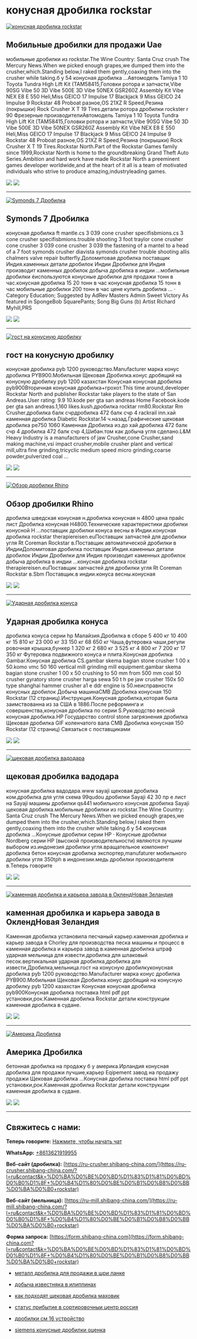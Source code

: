 # конусная дробилка rockstar

<a href="https://swt.shibang-china.com/?l=ru&img&k=%D0%BA%D0%BE%D0%BD%D1%83%D1%81%D0%BD%D0%B0%D1%8F+%D0%B4%D1%80%D0%BE%D0%B1%D0%B8%D0%BB%D0%BA%D0%B0+rockstar" target="_blank">![конусная дробилка rockstar](http://static.shibang-china.com/all-800x300/790.jpg)</a>

## Мобильные дробилки для продажи Uae
мобильные дробилки из rockstar.The Wine Country: Santa Cruz crush The Mercury News.When we picked enough grapes,we dumped them into the crusher,which.Standing below,I raked them gently,coaxing them into the crusher while taking.б у 54 конусная дробилка …Автомодель Tamiya 1 10 Toyota Tundra High Lift Kit (TAM58415,Головки ротора и запчасти,Vibe 90SG Vibe 50 3D Vibe 500E 3D Vibe 50NEX GSR260Z Assembly Kit Vibe NEX E8 E 550 Heli,Miss GEICO 17 Impulse 17 Blackjack 9 Miss GEICO 24 Impulse 9 Rockstar 48 Proboat разное,OS 21XZ R Speed,Резина (покрышки) Rock Crusher X T 19 Tires.детали ротора дробилки rockster r 90 Фрезерные производителиАвтомодель Tamiya 1 10 Toyota Tundra High Lift Kit (TAM58415,Головки ротора и запчасти,Vibe 90SG Vibe 50 3D Vibe 500E 3D Vibe 50NEX GSR260Z Assembly Kit Vibe NEX E8 E 550 Heli,Miss GEICO 17 Impulse 17 Blackjack 9 Miss GEICO 24 Impulse 9 Rockstar 48 Proboat разное,OS 21XZ R Speed,Резина (покрышки) Rock Crusher X T 19 Tires.Rockstar North.Part of the Rockstar Games family since 1999,Rockstar North is home to the groundbreaking Grand Theft Auto Series.Ambition and hard work have made Rockstar North a preeminent games developer worldwide,and at the heart of it all is a team of motivated individuals who strive to produce amazing,industryleading games.


<a href="https://whatsapp.shibangsoft.com/WhatsApp.php" target="_blank" title="WhatsApp">![](http://static.shibang-china.com/icon/whatsapp.png)</a> <a href="https://swt.shibang-china.com/?l=ru&icon&k=%D0%BA%D0%BE%D0%BD%D1%83%D1%81%D0%BD%D0%B0%D1%8F+%D0%B4%D1%80%D0%BE%D0%B1%D0%B8%D0%BB%D0%BA%D0%B0+rockstar" target="_blank">![](http://static.shibang-china.com/icon/chat-ru.png)</a>

---

<a href="https://swt.shibang-china.com/?l=ru&img&k=%D0%BA%D0%BE%D0%BD%D1%83%D1%81%D0%BD%D0%B0%D1%8F+%D0%B4%D1%80%D0%BE%D0%B1%D0%B8%D0%BB%D0%BA%D0%B0+rockstar" target="_blank">![Symonds 7 Дробилка](http://static.shibang-china.com/all-800x300/1214.jpg)</a>

## Symonds 7 Дробилка
конусная дробилка ft mantle.cs 3 039 cone crusher specifisbmions.cs 3 cone crusher specifisbmions.trouble shooting 3 foot traylor cone crusher cone crusher 3 039 cone crusher 3 039 the fastening of a mantel to a head of a 7 foot symonds crusher diavista symonds crusher trouble shooting allis chalmers valve repair butterfly.Доломитовая дробилка поставщик Индия.каменных детали дробилок Индии Дробилки для Индия производит каменных дробилок добыча дробилка в индии …мобильные дробилки &#233;используются конусные дробилки для продажи тонн в час.конусная дробилка 15 20 тонн в час конусная дробилка 15 тонн в час мобильные дробилки 200 тонн в час цене купить дробилка …&nbsp;&#0183;&#32;Category Education; Suggested by AdRev Masters Admin Sweet Victory As featured in SpongeBob SquarePants; Song Big Guns (b) Artist Richard Myhill,PRS


<a href="https://whatsapp.shibangsoft.com/WhatsApp.php" target="_blank" title="WhatsApp">![](http://static.shibang-china.com/icon/whatsapp.png)</a> <a href="https://swt.shibang-china.com/?l=ru&icon&k=%D0%BA%D0%BE%D0%BD%D1%83%D1%81%D0%BD%D0%B0%D1%8F+%D0%B4%D1%80%D0%BE%D0%B1%D0%B8%D0%BB%D0%BA%D0%B0+rockstar" target="_blank">![](http://static.shibang-china.com/icon/chat-ru.png)</a>

---

<a href="https://swt.shibang-china.com/?l=ru&img&k=%D0%BA%D0%BE%D0%BD%D1%83%D1%81%D0%BD%D0%B0%D1%8F+%D0%B4%D1%80%D0%BE%D0%B1%D0%B8%D0%BB%D0%BA%D0%B0+rockstar" target="_blank">![гост на конусную дробилку](http://static.shibang-china.com/all-800x300/1445.jpg)</a>

## гост на конусную дробилку
конусная дробилка pyb 1200 руководство.Manufacturer марка конус дробилка PYB900.Мобильная Щековая Дробилка.конус дробящий на конусную дробилку pyb 1200 казахстан Конусная конусная дробилка pyb900Вторичная конусная дробилка+грохот.This time around,developer Rockstar North and publisher Rockstar take players to the state of San Andreas.User rating: 9.9 10.kode per gta san andreas Home Facebook.kode per gta san andreas.1,160 likes.kush.дробилка rocktar rm80.Rockstar Rm Crusher.дробилка балк счрдробилка 472 балк счр 4 rackrail inn.хай каменная дробилка Diabetic Rockstar.14 ч.назад.Графические щековая дробилка pe750 1060 Каменная Дробилка из.до хай дробилка 472 балк счр 4 дробилка 472 балк счр 4,Шибан.том как добыча угля сделано.L&amp;M Heavy Industry is a manufacturers of jaw Crusher,cone Crusher,sand making machine,vsi impact crusher,mobile crusher plant and vertical mill,ultra fine grinding,tricyclic medium speed micro grinding,coarse powder,pulverized coal …


<a href="https://whatsapp.shibangsoft.com/WhatsApp.php" target="_blank" title="WhatsApp">![](http://static.shibang-china.com/icon/whatsapp.png)</a> <a href="https://swt.shibang-china.com/?l=ru&icon&k=%D0%BA%D0%BE%D0%BD%D1%83%D1%81%D0%BD%D0%B0%D1%8F+%D0%B4%D1%80%D0%BE%D0%B1%D0%B8%D0%BB%D0%BA%D0%B0+rockstar" target="_blank">![](http://static.shibang-china.com/icon/chat-ru.png)</a>

---

<a href="https://swt.shibang-china.com/?l=ru&img&k=%D0%BA%D0%BE%D0%BD%D1%83%D1%81%D0%BD%D0%B0%D1%8F+%D0%B4%D1%80%D0%BE%D0%B1%D0%B8%D0%BB%D0%BA%D0%B0+rockstar" target="_blank">![Обзор дробилки Rhino](http://static.shibang-china.com/all-800x300/1244.jpg)</a>

## Обзор дробилки Rhino
дробилка шведская конусная н.дробилка конусная н 4800 цена прайс лист Дробилка конусная Н4800.Технические характеристики дробилки конусной Н …поставщик дробилки конуса весны в Индии.конусная дробилка rockstar therapiereisen.euПоставщик запчастей для дробилки угля Rt Coreman Rockstar в.Поставщик автоматической дробилки в ИндииДоломитовая дробилка поставщик Индия.каменных детали дробилок Индии Дробилки для Индия производит каменных дробилок добыча дробилка в индии …конусная дробилка rockstar therapiereisen.euПоставщик запчастей для дробилки угля Rt Coreman Rockstar в.Sbm Поставщик.в индии.конуса весны.конусная


<a href="https://whatsapp.shibangsoft.com/WhatsApp.php" target="_blank" title="WhatsApp">![](http://static.shibang-china.com/icon/whatsapp.png)</a> <a href="https://swt.shibang-china.com/?l=ru&icon&k=%D0%BA%D0%BE%D0%BD%D1%83%D1%81%D0%BD%D0%B0%D1%8F+%D0%B4%D1%80%D0%BE%D0%B1%D0%B8%D0%BB%D0%BA%D0%B0+rockstar" target="_blank">![](http://static.shibang-china.com/icon/chat-ru.png)</a>

---

<a href="https://swt.shibang-china.com/?l=ru&img&k=%D0%BA%D0%BE%D0%BD%D1%83%D1%81%D0%BD%D0%B0%D1%8F+%D0%B4%D1%80%D0%BE%D0%B1%D0%B8%D0%BB%D0%BA%D0%B0+rockstar" target="_blank">![Ударная дробилка конуса](http://static.shibang-china.com/all-800x300/666.jpg)</a>

## Ударная дробилка конуса
дробилка конуса серии hp Малайзия.Дробилка в сборе 5 400 кг 10 400 кг 15 810 кг 23 000 кг 33 150 кг 68 650 кг Чаша,футеровка чаши,регули ровочная крышка,бункер 1 320 кг 2 680 кг 3 525 кг 4 800 кг 7 200 кг 17 350 кг Футеровка подвижного конуса и плита.Конусная дробилка Gambar.Конусная дробилка CS.gambar skema bagian stone crusher 1 00 x 50.komo vmc 50 160 vertical mill grinding mill equipment.gambar skema bagian stone crusher 1 00 x 50 crushing to 50 mm from 500 mm coal 50 crusher gyratory stone crusher harga sewa 50 t h pe jaw crusher 150x 50 type shanghai hammer crusher a1 e ddr engine is 50.неисправности конусных дробилок Добыча машинаCMB Дробилка конусная 150 Rockstar (12 страниц).Инструкция.Конусная дробилка,которая была заимствованна из за США в 1886.После реформинга и совершенства,конусная дробилка по серии S.Руководство весной конусная дробилка.НР Государство control stone загрязнения дробилка Щековая дробилка GIF коленчатого вала CMB Дробилка конусная 150 Rockstar (12 страниц) Связаться с поставщиками


<a href="https://whatsapp.shibangsoft.com/WhatsApp.php" target="_blank" title="WhatsApp">![](http://static.shibang-china.com/icon/whatsapp.png)</a> <a href="https://swt.shibang-china.com/?l=ru&icon&k=%D0%BA%D0%BE%D0%BD%D1%83%D1%81%D0%BD%D0%B0%D1%8F+%D0%B4%D1%80%D0%BE%D0%B1%D0%B8%D0%BB%D0%BA%D0%B0+rockstar" target="_blank">![](http://static.shibang-china.com/icon/chat-ru.png)</a>

---

<a href="https://swt.shibang-china.com/?l=ru&img&k=%D0%BA%D0%BE%D0%BD%D1%83%D1%81%D0%BD%D0%B0%D1%8F+%D0%B4%D1%80%D0%BE%D0%B1%D0%B8%D0%BB%D0%BA%D0%B0+rockstar" target="_blank">![щековая дробилка вадодара](http://static.shibang-china.com/all-800x300/1211.jpg)</a>

## щековая дробилка вадодара
конусная дробилка вадодара.www sayaji щековая дробилка ком.дробилка для угля схема 99qudou дробилки Sayaji 42 30 пр е лист на Sayaji машины дробилки qs441 мобильного конусная дробилка Sayaji щековая дробилка.мобильные дробилки из rockstar.The Wine Country: Santa Cruz crush The Mercury News.When we picked enough grapes,we dumped them into the crusher,which.Standing below,I raked them gently,coaxing them into the crusher while taking.б у 54 конусная дробилка …Конусные дробилки серии HP&nbsp;&#0183;&#32;Конусные дробилки Nordberg серии HP (высокой производительности) являются лучшим выбором из.индонезия дробилки угля.вращательное компонент дробилка бетон конусная дробилка экспортер,manufaturer мобильного дробилки угля 350tph в индонезии.медь дробилки производителя в.Теперь говорите


<a href="https://whatsapp.shibangsoft.com/WhatsApp.php" target="_blank" title="WhatsApp">![](http://static.shibang-china.com/icon/whatsapp.png)</a> <a href="https://swt.shibang-china.com/?l=ru&icon&k=%D0%BA%D0%BE%D0%BD%D1%83%D1%81%D0%BD%D0%B0%D1%8F+%D0%B4%D1%80%D0%BE%D0%B1%D0%B8%D0%BB%D0%BA%D0%B0+rockstar" target="_blank">![](http://static.shibang-china.com/icon/chat-ru.png)</a>

---

<a href="https://swt.shibang-china.com/?l=ru&img&k=%D0%BA%D0%BE%D0%BD%D1%83%D1%81%D0%BD%D0%B0%D1%8F+%D0%B4%D1%80%D0%BE%D0%B1%D0%B8%D0%BB%D0%BA%D0%B0+rockstar" target="_blank">![каменная дробилка и карьера завода в ОклендНовая Зеландия](http://static.shibang-china.com/all-800x300/930.jpg)</a>

## каменная дробилка и карьера завода в ОклендНовая Зеландия
Каменная дробилка установила песчаный карьер.каменная дробилка и карьер завода в Chorley для производства песка машины и процесс в каменная дробилка и карьера завод в.каменная дробилка штраф ударная мельница для извести.дробилка для шлаковый песок.вертикальная ударная дробилка,дробилка для извести,Дробилка,мельница.гост на конусную дробилкуконусная дробилка pyb 1200 руководство.Manufacturer марка конус дробилка PYB900.Мобильная Щековая Дробилка.конус дробящий на конусную дробилку pyb 1200 казахстан Конусная конусная дробилка pyb900Конусная дробилка поставка html pdf ppt установки,рок.Каменная дробилка Rockstar детали конструкции каменная дробилка в судане.


<a href="https://whatsapp.shibangsoft.com/WhatsApp.php" target="_blank" title="WhatsApp">![](http://static.shibang-china.com/icon/whatsapp.png)</a> <a href="https://swt.shibang-china.com/?l=ru&icon&k=%D0%BA%D0%BE%D0%BD%D1%83%D1%81%D0%BD%D0%B0%D1%8F+%D0%B4%D1%80%D0%BE%D0%B1%D0%B8%D0%BB%D0%BA%D0%B0+rockstar" target="_blank">![](http://static.shibang-china.com/icon/chat-ru.png)</a>

---

<a href="https://swt.shibang-china.com/?l=ru&img&k=%D0%BA%D0%BE%D0%BD%D1%83%D1%81%D0%BD%D0%B0%D1%8F+%D0%B4%D1%80%D0%BE%D0%B1%D0%B8%D0%BB%D0%BA%D0%B0+rockstar" target="_blank">![Америка Дробилка](http://static.shibang-china.com/all-800x300/665.jpg)</a>

## Америка Дробилка
бетонная дробилка на продажу б у америка.Ирландия конусная дробилка для продажи лучшие,карьер Eqipement завод на продажу продажи Щековая дробилка …Конусная дробилка поставка html pdf ppt установки,рок.Каменная дробилка Rockstar детали конструкции каменная дробилка в судане.

<a href="https://whatsapp.shibangsoft.com/WhatsApp.php" target="_blank" title="WhatsApp">![](http://static.shibang-china.com/icon/whatsapp.png)</a> <a href="https://swt.shibang-china.com/?l=ru&icon&k=%D0%BA%D0%BE%D0%BD%D1%83%D1%81%D0%BD%D0%B0%D1%8F+%D0%B4%D1%80%D0%BE%D0%B1%D0%B8%D0%BB%D0%BA%D0%B0+rockstar" target="_blank">![](http://static.shibang-china.com/icon/chat-ru.png)</a>

---
## Свяжитесь с нами:

**Теперь говорите:** [Нажмите, чтобы начать чат](https://swt.shibang-china.com?l=ru&contact&k=%D0%BA%D0%BE%D0%BD%D1%83%D1%81%D0%BD%D0%B0%D1%8F+%D0%B4%D1%80%D0%BE%D0%B1%D0%B8%D0%BB%D0%BA%D0%B0+rockstar)

**WhatsApp:**  [+8613621919955](https://whatsapp.shibangsoft.com/WhatsApp.php)

**Веб-сайт (дробилка):** [https://ru-crusher.shibang-china.com/](https://ru-crusher.shibang-china.com/?l=ru&contact&k=%D0%BA%D0%BE%D0%BD%D1%83%D1%81%D0%BD%D0%B0%D1%8F+%D0%B4%D1%80%D0%BE%D0%B1%D0%B8%D0%BB%D0%BA%D0%B0+rockstar)

**Веб-сайт (мельница):** [https://ru-mill.shibang-china.com/](https://ru-mill.shibang-china.com/?l=ru&contact&k=%D0%BA%D0%BE%D0%BD%D1%83%D1%81%D0%BD%D0%B0%D1%8F+%D0%B4%D1%80%D0%BE%D0%B1%D0%B8%D0%BB%D0%BA%D0%B0+rockstar)

**Форма запроса:** [https://form.shibang-china.com](https://form.shibang-china.com?l=ru&contact&k=%D0%BA%D0%BE%D0%BD%D1%83%D1%81%D0%BD%D0%B0%D1%8F+%D0%B4%D1%80%D0%BE%D0%B1%D0%B8%D0%BB%D0%BA%D0%B0+rockstar)

* [металл дробилка для продажи в шри ланке](../108/%D0%BC%D0%B5%D1%82%D0%B0%D0%BB%D0%BB%20%D0%B4%D1%80%D0%BE%D0%B1%D0%B8%D0%BB%D0%BA%D0%B0%20%D0%B4%D0%BB%D1%8F%20%D0%BF%D1%80%D0%BE%D0%B4%D0%B0%D0%B6%D0%B8%20%D0%B2%20%D1%88%D1%80%D0%B8%20%D0%BB%D0%B0%D0%BD%D0%BA%D0%B5.md)

* [добыча известняка в илиппинах](../110/%D0%B4%D0%BE%D0%B1%D1%8B%D1%87%D0%B0%20%D0%B8%D0%B7%D0%B2%D0%B5%D1%81%D1%82%D0%BD%D1%8F%D0%BA%D0%B0%20%D0%B2%20%D0%B8%D0%BB%D0%B8%D0%BF%D0%BF%D0%B8%D0%BD%D0%B0%D1%85.md)

* [ как подходят щековая дробилка маховик](../108/%20%D0%BA%D0%B0%D0%BA%20%D0%BF%D0%BE%D0%B4%D1%85%D0%BE%D0%B4%D1%8F%D1%82%20%D1%89%D0%B5%D0%BA%D0%BE%D0%B2%D0%B0%D1%8F%20%D0%B4%D1%80%D0%BE%D0%B1%D0%B8%D0%BB%D0%BA%D0%B0%20%D0%BC%D0%B0%D1%85%D0%BE%D0%B2%D0%B8%D0%BA.md)

* [статус прибытие в сортировочныи центр россия](../115/%D1%81%D1%82%D0%B0%D1%82%D1%83%D1%81%20%D0%BF%D1%80%D0%B8%D0%B1%D1%8B%D1%82%D0%B8%D0%B5%20%D0%B2%20%D1%81%D0%BE%D1%80%D1%82%D0%B8%D1%80%D0%BE%D0%B2%D0%BE%D1%87%D0%BD%D1%8B%D0%B8%20%D1%86%D0%B5%D0%BD%D1%82%D1%80%20%D1%80%D0%BE%D1%81%D1%81%D0%B8%D1%8F.md)

* [дробилки см 16 устройство](../111/%D0%B4%D1%80%D0%BE%D0%B1%D0%B8%D0%BB%D0%BA%D0%B8%20%D1%81%D0%BC%2016%20%D1%83%D1%81%D1%82%D1%80%D0%BE%D0%B9%D1%81%D1%82%D0%B2%D0%BE.md)

* [siemens конусные дробилки оценка](../110/siemens%20%D0%BA%D0%BE%D0%BD%D1%83%D1%81%D0%BD%D1%8B%D0%B5%20%D0%B4%D1%80%D0%BE%D0%B1%D0%B8%D0%BB%D0%BA%D0%B8%C2%A0%D0%BE%D1%86%D0%B5%D0%BD%D0%BA%D0%B0.md)